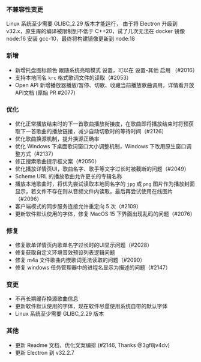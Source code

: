 ### 不兼容性变更

Linux 系统至少需要 GLIBC_2.29 版本才能运行，
由于将 Electron 升级到 v32.x，原生库的编译被限制到不低于 C++20，试了几次无法在 docker 镜像 node:16 安装 gcc-10，最终将构建镜像更新到 node:18

### 新增

- 新增托盘图标颜色 跟随系统亮暗模式 设置，可以在 设置-其他 启用 （#2016）
- 支持本地同名 `krc` 格式歌词文件的读取（#2053）
- Open API 新增播放器播放/暂停、切歌、收藏当前播放歌曲调用，详情看开放API文档 (原始 PR #2077)

### 优化

- 优化正常播放结束时的下一首歌曲播放衔接度，在歌曲即将播放结束时将预获取下一首歌曲的播放链接，减少自动切歌时的等待时间（#2126）
- 优化歌曲换源机制，提升换源正确率
- 优化 Windows 下桌面歌词窗口大小调整机制，Windows 下改用原生窗口调整方式（#2137）
- 修正搜索歌曲提示框文案（#2050）
- 优化播放详情页UI，歌曲名字、歌手等文字过长时被截断的问题（#2049）
- Scheme URL 的播放歌曲允许更长的专辑名称
- 播放本地歌曲时，将优先尝试读取本地同名字的 `jpg` 或 `png` 图片作为播放封面显示，若文件不存在则从音频文件内读取，最后再尝试使用在线图片（#2096）
- 客户端模式的同步服务连接允许重定向 5 次（#2109）
- 更新软件默认使用的字体，修复 MacOS 15 下界面出现乱码的问题（#2076）

### 修复

- 修复歌单详情页内歌单名字过长时的UI显示问题（#2028）
- 修复获取自定义环境音效预设列表逻辑问题
- 修复 m4a 文件歌曲内嵌歌词无法读取的问题（#2090）
- 修复 windows 任务管理器中的进程名显示为描述的问题（#2147）

### 变更

- 不再长期缓存换源歌曲信息
- 更新软件默认使用的字体，现在软件尽量使用系统自带的默认字体
- Linux 系统至少需要 GLIBC_2.29 版本

### 其他

- 更新 Readme 文档，优化文案编排 (#2146, Thanks @3gf8jv4dv)
- 更新 Electron 到 v32.2.7
